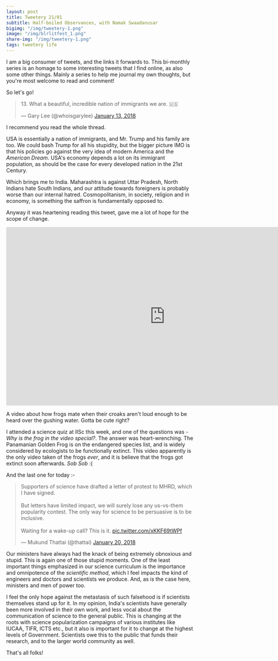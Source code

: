 ```yaml
---
layout: post
title: Tweetery 21/01
subtitle: Half-boiled Observances, with Namak Swaadanusar
bigimg: "/img/tweetery-1.png"	
image: "/img/blrlitfest_1.png"
share-img: "/img/tweetery-1.png"
tags: tweetery life
---
```


I am a big consumer of tweets, and the links it forwards to. This bi-monthly series is an homage to some interesting tweets that I find online, as also some other things. Mainly a series to help me journal my own thoughts, but you're most welcome to read and comment!

So let's go!

<blockquote class="twitter-tweet" data-lang="en"><p lang="en" dir="ltr">13. What a beautiful, incredible nation of immigrants we are. 🇺🇸</p>&mdash; Gary Lee (@whoisgarylee) <a href="https://twitter.com/whoisgarylee/status/952180659958685696?ref_src=twsrc%5Etfw">January 13, 2018</a></blockquote>
<script async src="https://platform.twitter.com/widgets.js" charset="utf-8"></script>

I recommend you read the whole thread.

USA is essentially a nation of immigrants, and Mr. Trump and his family are too. We could bash Trump for all his stupidity, but the bigger picture IMO is that his policies go against the very idea of modern America and the _American Dream_. USA's economy depends a lot on its immigrant population, as should be the case for every developed nation in the 21st Century. 

Which brings me to India. Maharashtra is against Uttar Pradesh, North Indians hate South Indians, and our attitude towards foreigners is probably worse than our internal hatred. Cosmopolitanism, in society, religion and in economy, is something the saffron is fundamentally opposed to.

Anyway it was heartening reading this tweet, gave me a lot of hope for the scope of change.

<iframe width="854" height="480" src="https://www.youtube.com/embed/A1FWQvaBoRg" frameborder="0" allow="autoplay; encrypted-media" allowfullscreen></iframe>

A video about how frogs mate when their croaks aren't loud enough to be heard over the gushing water. Gotta be cute right?

I attended a science quiz at IISc this week, and one of the questions was - _Why is the frog in the video special?_. The answer was heart-wrenching. The Panamanian Golden Frog is on the endangered species list, and is widely considered by ecologists to be functionally extinct. This video apparently is the only video taken of the frogs _ever_, and it is believe that the frogs got extinct soon afterwards. _Sob Sob_ :(

And the last one for today :-

<blockquote class="twitter-tweet" data-lang="en"><p lang="en" dir="ltr">Supporters of science have drafted a letter of protest to MHRD, which I have signed.<br><br>But letters have limited impact, we will surely lose any us-vs-them popularity contest. The only way for science to be persuasive is to be inclusive.<br><br>Waiting for a wake-up call? This is it. <a href="https://t.co/xKKF69tWPf">pic.twitter.com/xKKF69tWPf</a></p>&mdash; Mukund Thattai (@thattai) <a href="https://twitter.com/thattai/status/954731887368355840?ref_src=twsrc%5Etfw">January 20, 2018</a></blockquote>
<script async src="https://platform.twitter.com/widgets.js" charset="utf-8"></script>

Our ministers have always had the knack of being extremely obnoxious and stupid. This is again one of those stupid moments. One of the least important things emphasized in our science curriculum is the importance and omnipotence of the _scientific method_, which I feel impacts the kind of engineers and doctors and scientists we produce. And, as is the case here, ministers and men of power too.

I feel the only hope against the metastasis of such falsehood is if scientists themselves stand up for it. In my opinion, India's scientists have generally been more involved in their own work, and less vocal about the communication of science to the general public. This is changing at the roots with science popularization campaigns of various institutes like IUCAA, TIFR, ICTS etc., but it also is important for it to change at the highest levels of Government. Scientists owe this to the public that funds their research, and to the larger world community as well.

That's all folks!


